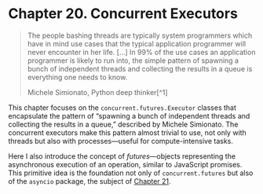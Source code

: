 # Chapter 20. Concurrent Executors

> The people bashing threads are typically system programmers which have in mind use cases that the typical application programmer will never encounter in her life. [...] In 99% of the use cases an application programmer is likely to run into, the simple pattern of spawning a bunch of independent threads and collecting the results in a queue is everything one needs to know.
> 
> Michele Simionato, Python deep thinker[^1]

This chapter focuses on the `concurrent.futures.Executor` classes that encapsulate the pattern of “spawning a bunch of independent threads and collecting the results in a queue,” described by Michele Simionato. The concurrent executors make this pattern almost trivial to use, not only with threads but also with processes—useful for compute-intensive tasks.

Here I also introduce the concept of _futures_—objects representing the asynchronous execution of an operation, similar to JavaScript promises. This primitive idea is the foundation not only of `concurrent.futures` but also of the `asyncio` package, the subject of [Chapter 21](ch21.html#async_ch).